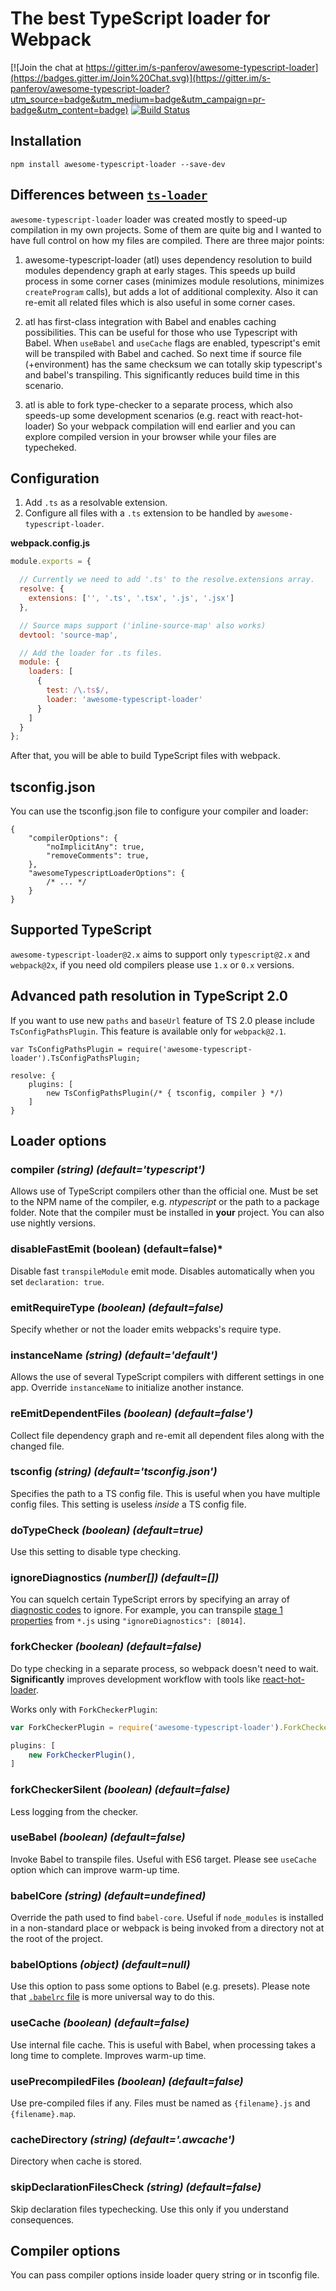 # The best TypeScript loader for Webpack

[![Join the chat at https://gitter.im/s-panferov/awesome-typescript-loader](https://badges.gitter.im/Join%20Chat.svg)](https://gitter.im/s-panferov/awesome-typescript-loader?utm_source=badge&utm_medium=badge&utm_campaign=pr-badge&utm_content=badge)
[![Build Status](https://travis-ci.org/s-panferov/awesome-typescript-loader.svg?branch=master)](https://travis-ci.org/s-panferov/awesome-typescript-loader)

## Installation

```
npm install awesome-typescript-loader --save-dev
```

## Differences between [`ts-loader`](https://github.com/TypeStrong/ts-loader)

`awesome-typescript-loader` loader was created mostly to speed-up compilation in my own projects.
Some of them are quite big and I wanted to have full control on how my files are compiled. There are three major points:

1) awesome-typescript-loader (atl) uses dependency resolution to build modules dependency graph at early stages.
This speeds up build process in some corner cases (minimizes module resolutions, minimizes `createProgram` calls),
but adds a lot of additional complexity. Also it can re-emit all related files which is also useful in some corner cases.

2) atl has first-class integration with Babel and enables caching possibilities. This can be useful for those who use Typescript with Babel.
When `useBabel` and `useCache` flags are enabled, typescript's emit will be transpiled with Babel and cached.
So next time if source file (+environment) has the same checksum we can totally skip typescript's and babel's transpiling.
This significantly reduces build time in this scenario.

3) atl is able to fork type-checker to a separate process, which also speeds-up some development scenarios (e.g. react with react-hot-loader)
So your webpack compilation will end earlier and you can explore compiled version in your browser while your files are typecheked.

## Configuration

1. Add `.ts` as a resolvable extension.
2. Configure all files with a `.ts` extension to be handled by `awesome-typescript-loader`.

**webpack.config.js**

```javascript
module.exports = {

  // Currently we need to add '.ts' to the resolve.extensions array.
  resolve: {
    extensions: ['', '.ts', '.tsx', '.js', '.jsx']
  },

  // Source maps support ('inline-source-map' also works)
  devtool: 'source-map',

  // Add the loader for .ts files.
  module: {
    loaders: [
      {
        test: /\.ts$/,
        loader: 'awesome-typescript-loader'
      }
    ]
  }
};
```

After that, you will be able to build TypeScript files with webpack.

## tsconfig.json

You can use the tsconfig.json file to configure your compiler and loader:

```
{
    "compilerOptions": {
        "noImplicitAny": true,
        "removeComments": true,
    },
    "awesomeTypescriptLoaderOptions": {
        /* ... */
    }
}
```

## Supported TypeScript

`awesome-typescript-loader@2.x` aims to support only `typescript@2.x` and `webpack@2x`, if you need old compilers please use
`1.x` or `0.x` versions.

## Advanced path resolution in TypeScript 2.0

If you want to use new `paths` and `baseUrl` feature of TS 2.0 please include `TsConfigPathsPlugin`.
This feature is available only for `webpack@2.1`.

```
var TsConfigPathsPlugin = require('awesome-typescript-loader').TsConfigPathsPlugin;

resolve: {
    plugins: [
        new TsConfigPathsPlugin(/* { tsconfig, compiler } */)
    ]
}
```

## Loader options

### compiler *(string) (default='typescript')*

Allows use of TypeScript compilers other than the official one. Must be
set to the NPM name of the compiler, e.g. *ntypescript* or the path to a package folder.
Note that the compiler must be installed in **your** project. You can also use
nightly versions.

### disableFastEmit (boolean) (default=false)*

Disable fast `transpileModule` emit mode. Disables automatically when you set `declaration: true`.

### emitRequireType *(boolean) (default=false)*

Specify whether or not the loader emits webpacks's require type.

### instanceName *(string) (default='default')*

Allows the use of several TypeScript compilers with different settings in one app. Override `instanceName` to initialize another instance.

### reEmitDependentFiles *(boolean) (default=false')*

Collect file dependency graph and re-emit all dependent files along with the changed file.

### tsconfig *(string) (default='tsconfig.json')*

Specifies the path to a TS config file. This is useful when you have multiple config files. This setting is useless *inside* a TS config file.

### doTypeCheck *(boolean) (default=true)*

Use this setting to disable type checking.

### ignoreDiagnostics *(number[]) (default=[])*

You can squelch certain TypeScript errors by specifying an array of [diagnostic codes](https://github.com/Microsoft/TypeScript/blob/master/src/compiler/diagnosticMessages.json) to ignore.
For example, you can transpile [stage 1 properties](https://github.com/jeffmo/es-class-fields-and-static-properties) from `*.js` using `"ignoreDiagnostics": [8014]`.

### forkChecker *(boolean) (default=false)*

Do type checking in a separate process, so webpack doesn't need to wait. **Significantly** improves development workflow with tools like [react-hot-loader](https://github.com/gaearon/react-hot-loader).

Works only with `ForkCheckerPlugin`:

```js
var ForkCheckerPlugin = require('awesome-typescript-loader').ForkCheckerPlugin;

plugins: [
    new ForkCheckerPlugin(),
]
```

### forkCheckerSilent *(boolean) (default=false)*

Less logging from the checker.

### useBabel *(boolean) (default=false)*

Invoke Babel to transpile files. Useful with ES6 target. Please see `useCache` option
which can improve warm-up time.

### babelCore *(string) (default=undefined)*

Override the path used to find `babel-core`. Useful if `node_modules` is installed in a non-standard place or webpack is being invoked from a directory not at the root of the project.

### babelOptions *(object) (default=null)*

Use this option to pass some options to Babel (e.g. presets). Please note that
[`.babelrc` file](https://babeljs.io/docs/usage/babelrc/) is more universal way to do this.

### useCache *(boolean) (default=false)*

Use internal file cache. This is useful with Babel, when processing takes a long time to complete. Improves warm-up time.

### usePrecompiledFiles *(boolean) (default=false)*

Use pre-compiled files if any. Files must be named as `{filename}.js` and `{filename}.map`.

### cacheDirectory *(string) (default='.awcache')*

Directory when cache is stored.

### skipDeclarationFilesCheck *(string) (default=false)*

Skip declaration files typechecking. Use this only if you understand consequences.

## Compiler options

You can pass compiler options inside loader query string or in tsconfig file.

